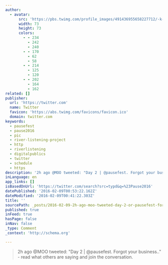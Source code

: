 ```yaml
---
author:
  - avatar:
      src: 'https://pbs.twimg.com/profile_images/491436955658227712/-k-5W3nn_bigger.jpeg'
      width: 73
      height: 73
      colors:
        - - 234
          - 242
          - 240
        - - 170
          - 62
          - 58
        - - 214
          - 125
          - 120
        - - 202
          - 164
          - 162
related: []
publisher:
  url: 'https://twitter.com'
  name: Twitter
  favicon: 'https://abs.twimg.com/favicons/favicon.ico'
  domain: twitter.com
keywords:
  - pausefest
  - pause2016
  - pic
  - river-listening-project
  - http
  - riverlistening
  - digitalpublics
  - twitter
  - schedule
  - https
description: '2h ago @MOO tweeted: "Day 2 | @pausefest. Forgot your business.." - read what others are saying and join the conversation.'
inLanguage: en
app_links: []
isBasedOnUrl: 'https://twitter.com/search?src=typd&q=%23Pause2016'
datePublished: '2016-02-09T00:53:22.162Z'
dateModified: '2016-02-09T00:41:22.303Z'
title: ''
sourcePath: _posts/2016-02-09-2h-ago-moo-tweeted-day-2-or-pausefest-forgot-your-busine.md
published: true
inFeed: true
hasPage: false
inNav: false
_type: Comment
_context: 'http://schema.org'

---
```

> 2h ago &commat;MOO tweeted&colon; "Day 2 &vert; &commat;pausefest&period; Forgot your business&period;&period;" - read what others are saying and join the conversation&period;